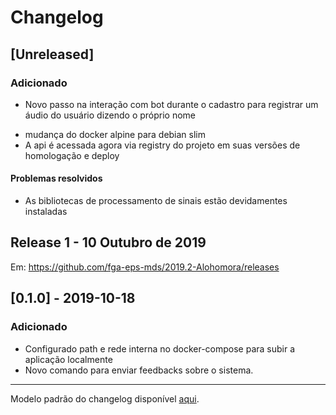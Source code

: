# Changelog

## [Unreleased]

### Adicionado
- Novo passo na interação com bot durante o cadastro para registrar um áudio do usuário dizendo o próprio nome
+ mudança do docker alpine para debian slim
+ A api é acessada agora via registry do projeto em suas versões de homologação e deploy

#### Problemas resolvidos
+ As bibliotecas de processamento de sinais estão devidamentes instaladas

## Release 1 - 10 Outubro de 2019

Em: https://github.com/fga-eps-mds/2019.2-Alohomora/releases

## [0.1.0] - 2019-10-18
### Adicionado
*  Configurado path e rede interna no docker-compose para subir a aplicação localmente
*  Novo comando para enviar feedbacks sobre o sistema.
 ---
 Modelo padrão do changelog disponível [aqui](https://keepachangelog.com/en/0.3.0/).

